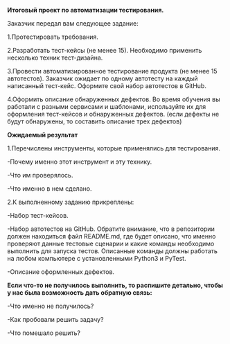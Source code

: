 **Итоговый проект по автоматизации тестирования.**

 Заказчик передал вам следующее задание:

 1.Протестировать требования.
 
 2.Разработать тест-кейсы (не менее 15). Необходимо применить несколько техник тест-дизайна.
 
 3.Провести автоматизированное тестирование продукта (не менее 15 автотестов). Заказчик ожидает по одному автотесту на каждый написанный тест-кейс. Оформите свой набор автотестов в GitHub.
 
 4.Оформить описание обнаруженных дефектов. Во время обучения вы работали с разными сервисами и шаблонами, используйте их для оформления тест-кейсов и обнаруженных дефектов. (если дефекты не будут обнаружены, то составить описание трех дефектов)
 
 **Ожидаемый результат**

1.Перечислены инструменты, которые применялись для тестирования.

  -Почему именно этот инструмент и эту технику.
  
  -Что им проверялось.
  
  -Что именно в нем сделано.
  
  
2.К выполненному заданию прикреплены:

  -Набор тест-кейсов.
  
  -Набор автотестов на GitHub. Обратите внимание, что в репозитории должен находиться файл README.md, где будет описано, что именно проверяют данные тестовые сценарии и  какие команды необходимо выполнить для запуска тестов. Описанные команды должны работать на любом компьютере с установленными Python3 и PyTest.
  
  -Описание оформленных дефектов.
  
**Если что-то не получилось выполнить, то распишите детально, чтобы у нас была возможность дать обратную связь:**

  -Что именно не получилось?
  
  -Как пробовали решить задачу?
  
  -Что помешало решить?
